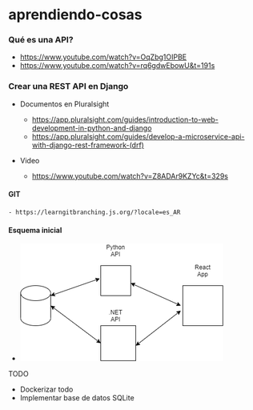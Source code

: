 # aprendiendo-cosas

### Qué es una API?

- https://www.youtube.com/watch?v=OqZbg1OIPBE
- https://www.youtube.com/watch?v=rq6gdwEbowU&t=191s

### Crear una REST API en Django

- Documentos en Pluralsight
    - https://app.pluralsight.com/guides/introduction-to-web-development-in-python-and-django
    - https://app.pluralsight.com/guides/develop-a-microservice-api-with-django-rest-framework-(drf)

- Video
    - https://www.youtube.com/watch?v=Z8ADAr9KZYc&t=329s

#### GIT
    - https://learngitbranching.js.org/?locale=es_AR

#### Esquema inicial
- ![alt text](https://github.com/SimonHolmquist/aprendiendo-cosas/blob/main/esquema.png?raw=true)

TODO

- Dockerizar todo
- Implementar base de datos SQLite
